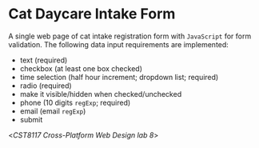 # Cat Daycare Intake Form
A single web page of cat intake registration form with `JavaScript` for form validation. The following data input requirements are implemented:
- text (required)
- checkbox (at least one box checked)
- time selection (half hour increment; dropdown list; required)
- radio (required)
- make it visible/hidden when checked/unchecked
- phone (10 digits `regExp`; required)
- email (email `regExp`)
- submit

<*CST8117 Cross-Platform Web Design lab 8*>

